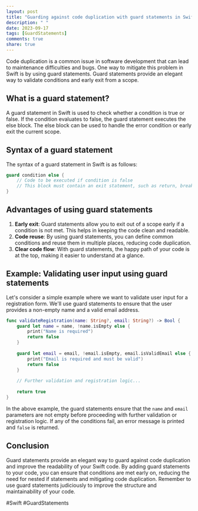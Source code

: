 ```yaml
---
layout: post
title: "Guarding against code duplication with guard statements in Swift"
description: " "
date: 2023-09-17
tags: [GuardStatements]
comments: true
share: true
---
```


Code duplication is a common issue in software development that can lead to maintenance difficulties and bugs. One way to mitigate this problem in Swift is by using guard statements. Guard statements provide an elegant way to validate conditions and early exit from a scope.

## What is a guard statement?

A guard statement in Swift is used to check whether a condition is true or false. If the condition evaluates to false, the guard statement executes the else block. The else block can be used to handle the error condition or early exit the current scope.

## Syntax of a guard statement

The syntax of a guard statement in Swift is as follows:

```swift
guard condition else {
    // Code to be executed if condition is false
    // This block must contain an exit statement, such as return, break, or continue
}
```

## Advantages of using guard statements

1. **Early exit**: Guard statements allow you to exit out of a scope early if a condition is not met. This helps in keeping the code clean and readable.
2. **Code reuse**: By using guard statements, you can define common conditions and reuse them in multiple places, reducing code duplication.
3. **Clear code flow**: With guard statements, the happy path of your code is at the top, making it easier to understand at a glance.

## Example: Validating user input using guard statements

Let's consider a simple example where we want to validate user input for a registration form. We'll use guard statements to ensure that the user provides a non-empty name and a valid email address.

```swift
func validateRegistration(name: String?, email: String?) -> Bool {
    guard let name = name, !name.isEmpty else {
        print("Name is required")
        return false
    }
    
    guard let email = email, !email.isEmpty, email.isValidEmail else {
        print("Email is required and must be valid")
        return false
    }
    
    // Further validation and registration logic...
    
    return true
}
```

In the above example, the guard statements ensure that the `name` and `email` parameters are not empty before proceeding with further validation or registration logic. If any of the conditions fail, an error message is printed and `false` is returned.

## Conclusion

Guard statements provide an elegant way to guard against code duplication and improve the readability of your Swift code. By adding guard statements to your code, you can ensure that conditions are met early on, reducing the need for nested if statements and mitigating code duplication. Remember to use guard statements judiciously to improve the structure and maintainability of your code.

\#Swift #GuardStatements
